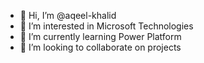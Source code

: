 - 👋 Hi, I’m @aqeel-khalid
- 👀 I’m interested in Microsoft Technologies
- 🌱 I’m currently learning Power Platform
- 💞️ I’m looking to collaborate on projects
